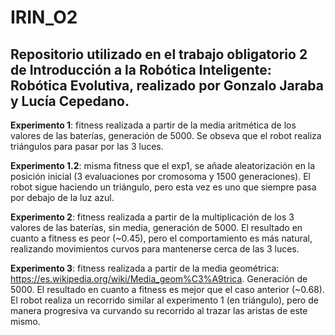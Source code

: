 # IRIN_O2
## Repositorio utilizado en el trabajo obligatorio 2 de Introducción a la Robótica Inteligente: Robótica Evolutiva, realizado por Gonzalo Jaraba y Lucía Cepedano.

**Experimento 1**: fitness realizada a partir de la media aritmética de los valores de las baterías, generación de 5000. Se obseva que el robot realiza triángulos para pasar por las 3 luces. 

**Experimento 1.2**: misma fitness que el exp1, se añade aleatorización en la posición inicial (3 evaluaciones por cromosoma y 1500 generaciones). El robot sigue haciendo un triángulo, pero esta vez es uno que siempre pasa por debajo de la luz azul.

**Experimento 2**: fitness realizada a partir de la multiplicación de los 3 valores de las baterías, sin media, generación de 5000. El resultado en cuanto a fitness es peor (~0.45), pero el comportamiento es más natural, realizando movimientos curvos para mantenerse cerca de las 3 luces.

**Experimento 3**: fitness realizada a partir de la media geométrica: https://es.wikipedia.org/wiki/Media_geom%C3%A9trica. Generación de 5000. El resultado en cuanto a fitness es mejor que el caso anterior (~0.68). El robot realiza un recorrido similar al experimento 1 (en triángulo), pero de manera progresiva va curvando su recorrido al trazar las aristas de este mismo.
